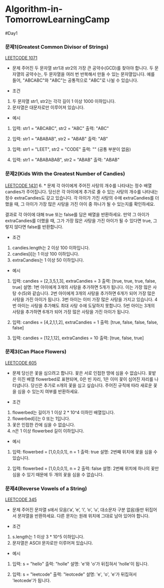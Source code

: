 # Algorithm-in-TomorrowLearningCamp

#Day1
### 문제1(Greatest Common Divisor of Strings)
[LEETCODE 1071](https://leetcode.com/problems/greatest-common-divisor-of-strings/description/?envType=study-plan-v2&envId=leetcode-75)
* 문제
주어진 두 문자열 str1과 str2의 가장 큰 공약수(GCD)를 찾아야 합니다.
두 문자열의 공약수는, 두 문자열을 여러 번 반복해서 만들 수 있는 문자열입니다.
예를 들어, "ABCABC"와 "ABC"는 공통적으로 "ABC"로 나뉠 수 있습니다.

* 조건
1. 두 문자열 str1, str2는 각각 길이 1 이상 1000 이하입니다.
2. 문자열은 대문자로만 이루어져 있습니다.

* 예시
1. 입력: str1 = "ABCABC", str2 = "ABC" 출력: "ABC"

2. 입력: str1 = "ABABAB", str2 = "ABAB" 출력: "AB"

3. 입력: str1 = "LEET", str2 = "CODE" 출력: "" (공통 부분이 없음)

4. 입력: str1 = "ABABABAB", str2 = "ABAB" 출력: "ABAB"

### 문제2(Kids With the Greatest Number of Candies)
[LEETCODE 1431](https://leetcode.com/problems/kids-with-the-greatest-number-of-candies/description/?envType=study-plan-v2&envId=leetcode-75)
6. * 문제
각 아이에게 주어진 사탕의 개수를 나타내는 정수 배열 candies가 주어집니다.
당신은 각 아이에게 추가로 줄 수 있는 사탕의 개수를 나타내는 정수 extraCandies도 갖고 있습니다.
각 아이가 가진 사탕의 수에 extraCandies를 더했을 때,
그 아이가 가장 많은 사탕을 가진 아이 중 하나가 될 수 있는지를 확인하세요.

결과로 각 아이에 대해 true 또는 false를 담은 배열을 반환하세요.
만약 그 아이가 extraCandies를 더했을 때,
그가 가장 많은 사탕을 가진 아이가 될 수 있다면 true, 그렇지 않다면 false를 반환합니다.

* 조건
1. candies.length는 2 이상 100 이하입니다.
2. candies[i]는 1 이상 100 이하입니다.
3. extraCandies는 1 이상 50 이하입니다.

* 예시
1. 입력: candies = [2,3,5,1,3], extraCandies = 3 출력: [true, true, true, false, true]
	설명:
	1번 아이에게 3개의 사탕을 추가하면 5개가 됩니다. 이는 가장 많은 사탕 수(5)와 같습니다.
	2번 아이에게 3개의 사탕을 추가하면 6개가 되어 가장 많은 사탕을 가진 아이가 됩니다.
	3번 아이는 이미 가장 많은 사탕을 가지고 있습니다.
	4번 아이는 사탕을 추가해도 최대 사탕 수에 도달하지 못합니다.
	5번 아이는 3개의 사탕을 추가하면 6개가 되어 가장 많은 사탕을 가진 아이가 됩니다.

2. 입력: candies = [4,2,1,1,2], extraCandies = 1 출력: [true, false, false, false, false]

3. 입력: candies = [12,1,12], extraCandies = 10 출력: [true, false, true]

### 문제3(Can Place Flowers)
[LEETCODE 605](https://leetcode.com/problems/can-place-flowers/description/?envType=study-plan-v2&envId=leetcode-75)
* 문제
당신은 꽃을 심으려고 합니다. 꽃은 서로 인접한 땅에 심을 수 없습니다.
꽃밭은 이진 배열 flowerbed로 표현되며, 0은 빈 자리, 1은 이미 꽃이 심어진 자리를 나타냅니다.
당신은 추가로 n개의 꽃을 심고 싶습니다.
주어진 규칙에 따라 새로운 꽃을 심을 수 있는지 여부를 반환하세요.

* 조건
1. flowerbed는 길이가 1 이상 2 * 10^4 이하인 배열입니다.
2. flowerbed[i]는 0 또는 1입니다.
3. 꽃은 인접한 칸에 심을 수 없습니다.
4. n은 1 이상 flowerbed 길이 이하입니다.

* 예시
1. 입력: flowerbed = [1,0,0,0,1], n = 1 출력: true
	설명: 2번째 위치에 꽃을 심을 수 있습니다.

2. 입력: flowerbed = [1,0,0,0,1], n = 2 출력: false
	설명: 2번째 위치에 하나의 꽃만 심을 수 있기 때문에 두 개의 꽃을 심을 수 없습니다.

### 문제4(Reverse Vowels of a String)
[LEETCODE 345](https://leetcode.com/problems/reverse-vowels-of-a-string/description/?envType=study-plan-v2&envId=leetcode-75)
* 문제
주어진 문자열 s에서 모음(‘a’, ‘e’, ‘i’, ‘o’, ‘u’, 대소문자 구분 없음)들만 뒤집어서 문자열을 반환하세요.
다른 문자는 원래 위치에 그대로 남아 있어야 합니다.

* 조건
1. s.length는 1 이상 3 * 10^5 이하입니다.
2. 문자열은 ASCII 문자로만 이루어져 있습니다.


* 예시
1. 입력: s = "hello" 출력: "holle"
	설명: 'e'와 'o'가 뒤집혀서 'holle'이 됩니다.

2. 입력: s = "leetcode" 출력: "leotcede"
	설명: 'e', 'o', 'e'가 뒤집혀서 'leotcede'가 됩니다.

